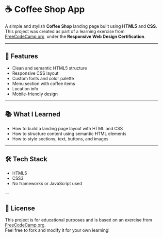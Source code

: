 # ☕ Coffee Shop App

A simple and stylish **Coffee Shop** landing page built using **HTML5** and **CSS**.  
This project was created as part of a learning exercise from [FreeCodeCamp.org](https://www.freecodecamp.org), under the **Responsive Web Design Certification**.

---

## 🚀 Features

- Clean and semantic HTML5 structure  
- Responsive CSS layout  
- Custom fonts and color palette  
- Menu section with coffee items  
- Location info  
- Mobile-friendly design

---

## 📚 What I Learned

- How to build a landing page layout with HTML and CSS  
- How to structure content using semantic HTML elements  
- How to style sections, text, buttons, and images  

---

## 🛠 Tech Stack

- HTML5  
- CSS3  
- No frameworks or JavaScript used

--

## 📝 License

This project is for educational purposes and is based on an exercise from [FreeCodeCamp.org](https://www.freecodecamp.org).  
Feel free to fork and modify it for your own learning!

